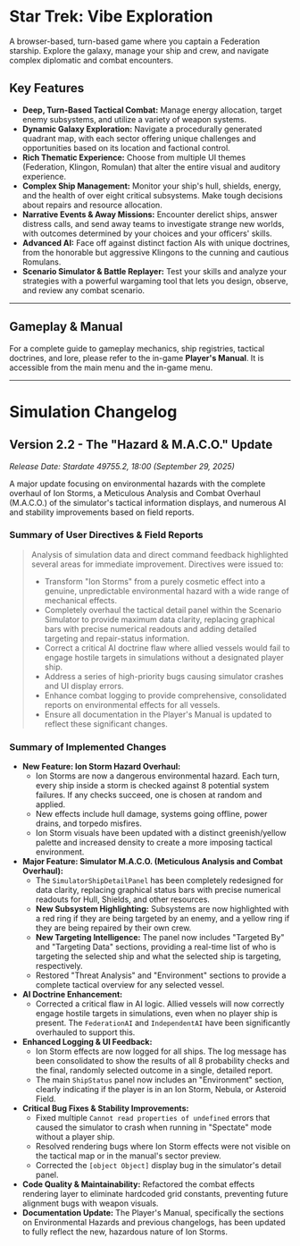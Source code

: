 # Star Trek: Vibe Exploration

A browser-based, turn-based game where you captain a Federation starship. Explore the galaxy, manage your ship and crew, and navigate complex diplomatic and combat encounters.

## Key Features

*   **Deep, Turn-Based Tactical Combat:** Manage energy allocation, target enemy subsystems, and utilize a variety of weapon systems.
*   **Dynamic Galaxy Exploration:** Navigate a procedurally generated quadrant map, with each sector offering unique challenges and opportunities based on its location and factional control.
*   **Rich Thematic Experience:** Choose from multiple UI themes (Federation, Klingon, Romulan) that alter the entire visual and auditory experience.
*   **Complex Ship Management:** Monitor your ship's hull, shields, energy, and the health of over eight critical subsystems. Make tough decisions about repairs and resource allocation.
*   **Narrative Events & Away Missions:** Encounter derelict ships, answer distress calls, and send away teams to investigate strange new worlds, with outcomes determined by your choices and your officers' skills.
*   **Advanced AI:** Face off against distinct faction AIs with unique doctrines, from the honorable but aggressive Klingons to the cunning and cautious Romulans.
*   **Scenario Simulator & Battle Replayer:** Test your skills and analyze your strategies with a powerful wargaming tool that lets you design, observe, and review any combat scenario.

---

## Gameplay & Manual

For a complete guide to gameplay mechanics, ship registries, tactical doctrines, and lore, please refer to the in-game **Player's Manual**. It is accessible from the main menu and the in-game menu.

---

# Simulation Changelog

## Version 2.2 - The "Hazard & M.A.C.O." Update
*Release Date: Stardate 49755.2, 18:00 (September 29, 2025)*

A major update focusing on environmental hazards with the complete overhaul of Ion Storms, a Meticulous Analysis and Combat Overhaul (M.A.C.O.) of the simulator's tactical information displays, and numerous AI and stability improvements based on field reports.

### Summary of User Directives & Field Reports
> Analysis of simulation data and direct command feedback highlighted several areas for immediate improvement. Directives were issued to:
> *   Transform "Ion Storms" from a purely cosmetic effect into a genuine, unpredictable environmental hazard with a wide range of mechanical effects.
> *   Completely overhaul the tactical detail panel within the Scenario Simulator to provide maximum data clarity, replacing graphical bars with precise numerical readouts and adding detailed targeting and repair-status information.
> *   Correct a critical AI doctrine flaw where allied vessels would fail to engage hostile targets in simulations without a designated player ship.
> *   Address a series of high-priority bugs causing simulator crashes and UI display errors.
> *   Enhance combat logging to provide comprehensive, consolidated reports on environmental effects for all vessels.
> *   Ensure all documentation in the Player's Manual is updated to reflect these significant changes.

### Summary of Implemented Changes
*   **New Feature: Ion Storm Hazard Overhaul:**
    *   Ion Storms are now a dangerous environmental hazard. Each turn, every ship inside a storm is checked against 8 potential system failures. If any checks succeed, one is chosen at random and applied.
    *   New effects include hull damage, systems going offline, power drains, and torpedo misfires.
    *   Ion Storm visuals have been updated with a distinct greenish/yellow palette and increased density to create a more imposing tactical environment.
*   **Major Feature: Simulator M.A.C.O. (Meticulous Analysis and Combat Overhaul):**
    *   The `SimulatorShipDetailPanel` has been completely redesigned for data clarity, replacing graphical status bars with precise numerical readouts for Hull, Shields, and other resources.
    *   **New Subsystem Highlighting:** Subsystems are now highlighted with a red ring if they are being targeted by an enemy, and a yellow ring if they are being repaired by their own crew.
    *   **New Targeting Intelligence:** The panel now includes "Targeted By" and "Targeting Data" sections, providing a real-time list of who is targeting the selected ship and what the selected ship is targeting, respectively.
    *   Restored "Threat Analysis" and "Environment" sections to provide a complete tactical overview for any selected vessel.
*   **AI Doctrine Enhancement:**
    *   Corrected a critical flaw in AI logic. Allied vessels will now correctly engage hostile targets in simulations, even when no player ship is present. The `FederationAI` and `IndependentAI` have been significantly overhauled to support this.
*   **Enhanced Logging & UI Feedback:**
    *   Ion Storm effects are now logged for all ships. The log message has been consolidated to show the results of all 8 probability checks and the final, randomly selected outcome in a single, detailed report.
    *   The main `ShipStatus` panel now includes an "Environment" section, clearly indicating if the player is in an Ion Storm, Nebula, or Asteroid Field.
*   **Critical Bug Fixes & Stability Improvements:**
    *   Fixed multiple `Cannot read properties of undefined` errors that caused the simulator to crash when running in "Spectate" mode without a player ship.
    *   Resolved rendering bugs where Ion Storm effects were not visible on the tactical map or in the manual's sector preview.
    *   Corrected the `[object Object]` display bug in the simulator's detail panel.
*   **Code Quality & Maintainability:** Refactored the combat effects rendering layer to eliminate hardcoded grid constants, preventing future alignment bugs with weapon visuals.
*   **Documentation Update:** The Player's Manual, specifically the sections on Environmental Hazards and previous changelogs, has been updated to fully reflect the new, hazardous nature of Ion Storms.
